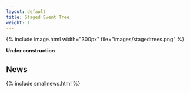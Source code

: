```yaml
---
layout: default
title: Staged Event Tree 
weight: 1
---
```


{% include image.html width="300px" file="images/stagedtrees.png" %}

**Under construction**

## News

{% include smallnews.html %}

